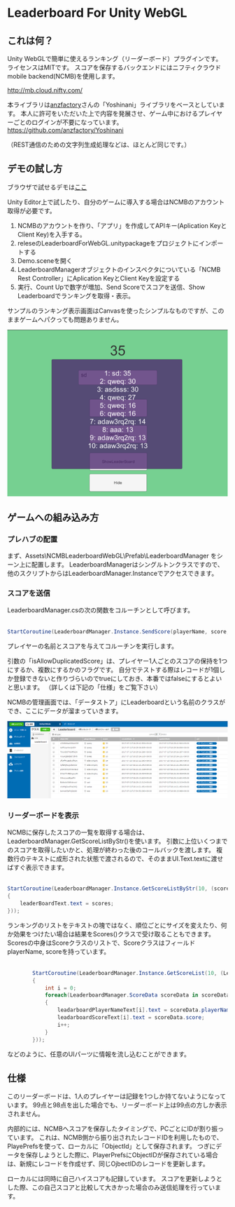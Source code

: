 # Leaderboard For Unity WebGL

## これは何？

Unity WebGLで簡単に使えるランキング（リーダーボード）プラグインです。
ライセンスはMITです。
スコアを保存するバックエンドにはニフティクラウド mobile backend(NCMB)を使用します。

http://mb.cloud.nifty.com/

本ライブラリは[anzfactory](https://github.com/anzfactory)さんの「Yoshinani」ライブラリをベースとしています。
本人に許可をいただいた上で内容を発展させ、ゲーム中におけるプレイヤーごとのログインが不要になっています。
https://github.com/anzfactory/Yoshinani

（REST通信のための文字列生成処理などは、ほとんど同じです。）

## デモの試し方

ブラウザで試せるデモは[ここ](https://developer.cloud.unity3d.com/share/Wktq-umxYM/)

Unity Editor上で試したり、自分のゲームに導入する場合はNCMBのアカウント取得が必要です。

1. NCMBのアカウントを作り、「アプリ」を作成してAPIキー(Aplication KeyとClient Key)を入手する。
2. releseのLeaderboardForWebGL.unitypackageをプロジェクトにインポートする
3. Demo.sceneを開く
4. LeaderboardManagerオブジェクトのインスペクタについている「NCMB Rest Controller」にAplication KeyとClient Keyを設定する
5. 実行、Count Upで数字が増加、Send Scoreでスコアを送信、Show Leaderboardでランキングを取得・表示。

サンプルのランキング表示画面はCanvasを使ったシンプルなものですが、このままゲームへパクっても問題ありません。

![デモ](Images/Demo.png)


## ゲームへの組み込み方

### プレハブの配置
まず、Assets\NCMBLeaderboardWebGL\Prefab\LeaderboardManager をシーン上に配置します。
LeaderboardManagerはシングルトンクラスですので、他のスクリプトからはLeaderboardManager.Instanceでアクセスできます。

### スコアを送信

LeaderboardManager.csの次の関数をコルーチンとして呼びます。

```csharp

StartCoroutine(LeaderboardManager.Instance.SendScore(playerName, score, false));

```
プレイヤーの名前とスコアを与えてコルーチンを実行します。

引数の「isAllowDuplicatedScore」は、プレイヤー1人ごとのスコアの保持を1つにするか、複数にするかのフラグです。
自分でテストする際はレコードが1個しか登録できないと作りづらいのでtrueにしておき、本番ではfalseにするとよいと思います。
（詳しくは下記の「仕様」をご覧下さい）

NCMBの管理画面では、「データストア」にLeaderboardという名前のクラスができ、ここにデータが溜まっていきます。

![管理画面「データストア」](Images/Console.png)

### リーダーボードを表示

NCMBに保存したスコアの一覧を取得する場合は、LeaderboardManager.GetScoreListByStr()を使います。
引数に上位いくつまでのスコアを取得したいかと、処理が終わった後のコールバックを渡します。
複数行のテキストに成形された状態で渡されるので、そのままUI.Text.textに渡せばすぐ表示できます。

```csharp

StartCoroutine(LeaderboardManager.Instance.GetScoreListByStr(10, (scores) =>
{
    leaderBoardText.text = scores;
}));

```
ランキングのリストをテキストの塊ではなく、順位ごとにサイズを変えたり、何か効果をつけたい場合は結果をScores()クラスで受け取ることもできます。
Scoresの中身はScoreクラスのリストで、ScoreクラスはフィールドplayerName, scoreを持っています。

```csharp

        StartCoroutine(LeaderboardManager.Instance.GetScoreList(10, (LeaderboardManager.ScoreDatas scoreDatas) =>
        {
            int i = 0;
            foreach(LeaderboardManager.ScoreData scoreData in scoreDatas.results)
            {
                leadarboardPlayerNameText[i].text = scoreData.playerName;
                leadarboardScoreText[i].text = scoreData.score;
                i++;
            }
        }));
```

などのように、任意のUIパーツに情報を流し込むことができます。


## 仕様
このリーダーボードは、1人のプレイヤーは記録を1つしか持てないようになっています。
99点と98点を出した場合でも、リーダーボード上は99点の方しか表示されません。

内部的には、NCMBへスコアを保存したタイミングで、PCごとにIDが割り振っています。
これは、NCMB側から振り出されたレコードIDを利用したもので、PlayePrefsを使って、ローカルに「ObjectId」として保存されます。
つぎにデータを保存しようとした際に、PlayerPrefsにObjectIDが保存されている場合は、新規にレコードを作成せず、同じOjbectIDのレコードを更新します。

ローカルには同時に自己ハイスコアも記録しています。
スコアを更新しようとした際、この自己スコアと比較して大きかった場合のみ送信処理を行っています。
